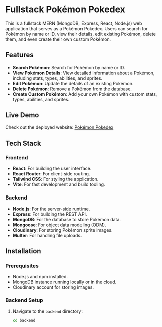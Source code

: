 # Fullstack Pokémon Pokedex

This is a fullstack MERN (MongoDB, Express, React, Node.js) web application that serves as a Pokémon Pokedex. Users can search for Pokémon by name or ID, view their details, edit existing Pokémon, delete them, and even create their own custom Pokémon.

## Features

- **Search Pokémon**: Search for Pokémon by name or ID.
- **View Pokémon Details**: View detailed information about a Pokémon, including stats, types, abilities, and sprites.
- **Edit Pokémon**: Update the details of an existing Pokémon.
- **Delete Pokémon**: Remove a Pokémon from the database.
- **Create Custom Pokémon**: Add your own Pokémon with custom stats, types, abilities, and sprites.

## Live Demo

Check out the deployed website: [Pokémon Pokedex](https://pokedex-frontend-jawq.onrender.com/)

## Tech Stack

### Frontend
- **React**: For building the user interface.
- **React Router**: For client-side routing.
- **Tailwind CSS**: For styling the application.
- **Vite**: For fast development and build tooling.

### Backend
- **Node.js**: For the server-side runtime.
- **Express**: For building the REST API.
- **MongoDB**: For the database to store Pokémon data.
- **Mongoose**: For object data modeling (ODM).
- **Cloudinary**: For storing Pokémon sprite images.
- **Multer**: For handling file uploads.

## Installation

### Prerequisites
- Node.js and npm installed.
- MongoDB instance running locally or in the cloud.
- Cloudinary account for storing images.

### Backend Setup
1. Navigate to the `backend` directory:
   ```sh
   cd backend
